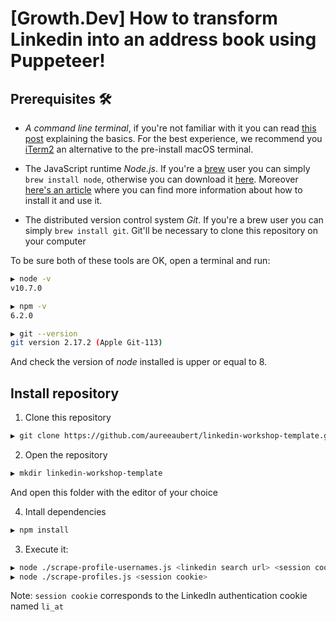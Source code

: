# [Growth.Dev] How to transform Linkedin into an address book using Puppeteer!

## Prerequisites 🛠

- *A command line terminal*, if you're not familiar with it you can read [this post](https://macpaw.com/how-to/use-terminal-on-mac) explaining the basics. For the best experience, we recommend you [iTerm2](https://www.iterm2.com/) an alternative to the pre-install macOS terminal.

- The JavaScript runtime *Node.js*. If you're a [brew](https://brew.sh/) user you can simply `brew install node`, otherwise you can download it [here](https://nodejs.org/). Moreover [here's an article](https://codeburst.io/getting-started-with-node-js-a-beginners-guide-b03e25bca71b) where you can find more information about how to install it and use it. 

- The distributed version control system *Git*. If you're a brew user you can simply `brew install git`. Git'll be necessary to clone this repository on your computer

To be sure both of these tools are OK, open a terminal and run:

```bash
▶ node -v
v10.7.0
```

```bash
▶ npm -v
6.2.0
```

```bash
▶ git --version
git version 2.17.2 (Apple Git-113)
```

And check the version of _node_ installed is upper or equal to 8.

## Install repository

1. Clone this repository

```bash 
▶ git clone https://github.com/aureeaubert/linkedin-workshop-template.git
```

2. Open the repository

```bash
▶ mkdir linkedin-workshop-template
```

And open this folder with the editor of your choice


4. Intall dependencies

```bash
▶ npm install
```

3. Execute it:

```bash
▶ node ./scrape-profile-usernames.js <linkedin search url> <session cookie>
▶ node ./scrape-profiles.js <session cookie>
```

Note: `session cookie` corresponds to the LinkedIn authentication cookie named `li_at`
